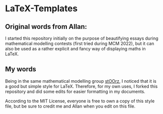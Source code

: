 # LaTeX-Templates

## Original words from Allan:

I started this repository initially on the purpose of beautifying essays during mathematical modelling contests (first tried during MCM 2022), but it can also be used as a rather explicit and fancy way of displaying maths in LaTeX.

## My words

Being in the same mathematical modelling group [stOOrz](https://github.com/stOOrz-Mathematical-Modelling-Group), I noticed that it is a good but simple style for LaTeX. Therefore, for my own uses, I forked this repository and did some edits for easier formatting in my documents.

According to the MIT License, everyone is free to own a copy of this style file, but be sure to credit me and Allan when you edit on this file.
